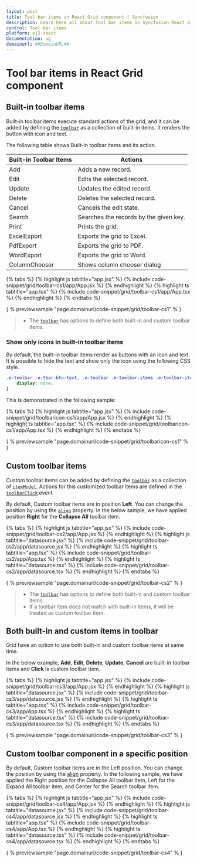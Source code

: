 ```yaml
---
layout: post
title: Tool bar items in React Grid component | Syncfusion
description: Learn here all about Tool bar items in Syncfusion React Grid component of Syncfusion Essential JS 2 and more.
control: Tool bar items 
platform: ej2-react
documentation: ug
domainurl: ##DomainURL##
---
```


# Tool bar items in React Grid component

## Built-in toolbar items

Built-in toolbar items execute standard actions of the grid, and it can be added by defining the [`toolbar`](https://ej2.syncfusion.com/angular/documentation/api/grid/#toolbar)
as a collection of built-in items. It renders the button with icon and text.

The following table shows Built-in toolbar items and its action.

| Built-in Toolbar Items | Actions |
|------------------------|---------|
| Add | Adds a new record.|
| Edit | Edits the selected record.|
| Update | Updates the edited record.|
| Delete | Deletes the selected record.|
| Cancel | Cancels the edit state.|
| Search | Searches the records by the given key.|
| Print | Prints the grid.|
| ExcelExport | Exports the grid to Excel.|
| PdfExport | Exports the grid to PDF.|
| WordExport | Exports the grid to Word.|
| ColumnChooser | Shows column chooser dialog |

{% tabs %}
{% highlight js tabtitle="app.jsx" %}
{% include code-snippet/grid/toolbar-cs1/app/App.jsx %}
{% endhighlight %}
{% highlight ts tabtitle="app.tsx" %}
{% include code-snippet/grid/toolbar-cs1/app/App.tsx %}
{% endhighlight %}
{% endtabs %}

{ % previewsample "page.domainurl/code-snippet/grid/toolbar-cs1" % }

> * The [`toolbar`](https://ej2.syncfusion.com/angular/documentation/api/grid/#toolbar) has options to define both built-in and custom toolbar items.

### Show only icons in built-in toolbar items

By default, the built-in toolbar items render as buttons with an icon and text. It is possible to hide the text and show only the icon using the following CSS style.

```css
.e-toolbar .e-tbar-btn-text, .e-toolbar .e-toolbar-items .e-toolbar-item .e-tbar-btn-text {
    display: none;
}
```

This is demonstrated in the following sample:

{% tabs %}
{% highlight js tabtitle="app.jsx" %}
{% include code-snippet/grid/toolbaricon-cs1/app/App.jsx %}
{% endhighlight %}
{% highlight ts tabtitle="app.tsx" %}
{% include code-snippet/grid/toolbaricon-cs1/app/App.tsx %}
{% endhighlight %}
{% endtabs %}

{ % previewsample "page.domainurl/code-snippet/grid/toolbaricon-cs1" % }

## Custom toolbar items

Custom toolbar items can be added by defining the [`toolbar`](https://ej2.syncfusion.com/angular/documentation/api/grid/#toolbar) as a collection of [`itemModel`](https://ej2.syncfusion.com/angular/documentation/api/toolbar/itemModel).
Actions for this customized toolbar items are defined in the [`toolbarClick`](https://ej2.syncfusion.com/angular/documentation/api/grid/#toolbarclick) event.

By default, Custom toolbar items are in position **Left**. You can change the position by using the [`align`](https://ej2.syncfusion.com/angular/documentation/api/toolbar/itemModel/#align) property. In the below sample, we have applied position **Right** for the **Collapse All** toolbar item.

{% tabs %}
{% highlight js tabtitle="app.jsx" %}
{% include code-snippet/grid/toolbar-cs2/app/App.jsx %}
{% endhighlight %}
{% highlight js tabtitle="datasource.jsx" %}
{% include code-snippet/grid/toolbar-cs2/app/datasource.jsx %}
{% endhighlight %}
{% highlight ts tabtitle="app.tsx" %}
{% include code-snippet/grid/toolbar-cs2/app/App.tsx %}
{% endhighlight %}
{% highlight ts tabtitle="datasource.tsx" %}
{% include code-snippet/grid/toolbar-cs2/app/datasource.tsx %}
{% endhighlight %}
{% endtabs %}

{ % previewsample "page.domainurl/code-snippet/grid/toolbar-cs2" % }

> * The [`toolbar`](https://ej2.syncfusion.com/angular/documentation/api/grid/#toolbar) has options to define both built-in and custom toolbar items.
> * If a toolbar item does not match with built-in items, it will be treated as custom toolbar item.

## Both built-in and custom items in toolbar

Grid have an option to use both built-in and custom toolbar items at same time.

In the below example, **Add**, **Edit**, **Delete**, **Update**, **Cancel** are built-in toolbar items and **Click** is custom toolbar item.

{% tabs %}
{% highlight js tabtitle="app.jsx" %}
{% include code-snippet/grid/toolbar-cs3/app/App.jsx %}
{% endhighlight %}
{% highlight js tabtitle="datasource.jsx" %}
{% include code-snippet/grid/toolbar-cs3/app/datasource.jsx %}
{% endhighlight %}
{% highlight ts tabtitle="app.tsx" %}
{% include code-snippet/grid/toolbar-cs3/app/App.tsx %}
{% endhighlight %}
{% highlight ts tabtitle="datasource.tsx" %}
{% include code-snippet/grid/toolbar-cs3/app/datasource.tsx %}
{% endhighlight %}
{% endtabs %}

{ % previewsample "page.domainurl/code-snippet/grid/toolbar-cs3" % }

## Custom toolbar component in a specific position

By default, Custom toolbar items are in the Left position. You can change the position by using the [align](https://ej2.syncfusion.com/angular/documentation/api/toolbar/itemModel) property. In the following sample, we have applied the Right position for the Collapse All toolbar item, Left for the Expand All toolbar item, and Center for the Search toolbar item.

{% tabs %}
{% highlight js tabtitle="app.jsx" %}
{% include code-snippet/grid/toolbar-cs4/app/App.jsx %}
{% endhighlight %}
{% highlight js tabtitle="datasource.jsx" %}
{% include code-snippet/grid/toolbar-cs4/app/datasource.jsx %}
{% endhighlight %}
{% highlight ts tabtitle="app.tsx" %}
{% include code-snippet/grid/toolbar-cs4/app/App.tsx %}
{% endhighlight %}
{% highlight ts tabtitle="datasource.tsx" %}
{% include code-snippet/grid/toolbar-cs4/app/datasource.tsx %}
{% endhighlight %}
{% endtabs %}

{ % previewsample "page.domainurl/code-snippet/grid/toolbar-cs4" % }